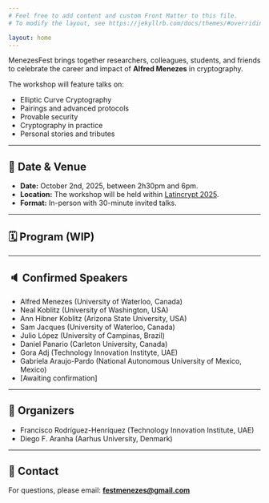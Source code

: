 ```yaml
---
# Feel free to add content and custom Front Matter to this file.
# To modify the layout, see https://jekyllrb.com/docs/themes/#overriding-theme-defaults

layout: home
---
```

MenezesFest brings together researchers, colleagues, students, and friends to celebrate the career and impact of **Alfred Menezes** in cryptography.  

The workshop will feature talks on:
- Elliptic Curve Cryptography
- Pairings and advanced protocols
- Provable security
- Cryptography in practice
- Personal stories and tributes

---

## 📅 Date & Venue
- **Date:** October 2nd, 2025, between 2h30pm and 6pm.
- **Location:** The workshop will be held within [Latincrypt 2025](https://ciencias.medellin.unal.edu.co/eventos/latincrypt/).
- **Format:** In-person with 30-minute invited talks.

---

## 🗓️ Program (WIP)

---

## 🔈 Confirmed Speakers
- Alfred Menezes (University of Waterloo, Canada)  
- Neal Koblitz (University of Washington, USA)  
- Ann Hibner Koblitz (Arizona State University, USA)  
- Sam Jacques (University of Waterloo, Canada)  
- Julio López (University of Campinas, Brazil)  
- Daniel Panario (Carleton University, Canada)  
- Gora Adj (Technology Innovation Instityte, UAE)  
- Gabriela Araujo-Pardo (National Autonomous University of Mexico, Mexico)  
- [Awaiting confirmation]

---

## 🎩 Organizers
- Francisco Rodríguez-Henríquez (Technology Innovation Institute, UAE)
- Diego F. Aranha (Aarhus University, Denmark)  

---

## 📧 Contact
For questions, please email: **festmenezes@gmail.com**


